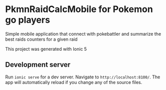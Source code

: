 
# PkmnRaidCalcMobile for Pokemon go players
Simple mobile application that connect with pokebattler and summarize the best raids counters for a given raid

This project was generated with Ionic 5

## Development server

Run `ionic serve` for a dev server. Navigate to `http://localhost:8100/`. The app will automatically reload if you change any of the source files.

